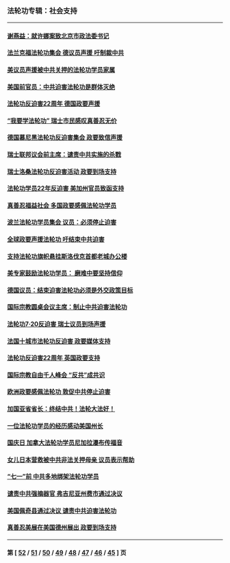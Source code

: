 ### 法轮功专辑：社会支持
---
#### [谢燕益：就许娜案致北京市政法委书记](../../pages/nf4386/n13182701.md?09050430) 
#### [法兰克福法轮功集会 德议员声援 吁制裁中共](../../pages/nf4386/n13175975.md?09050430) 
#### [美议员声援被中共关押的法轮功学员家属](../../pages/nf4386/n13158310.md?09050430) 
#### [美国前官员：中共迫害法轮功是群体灭绝](../../pages/nf4386/n13157750.md?09050430) 
#### [法轮功反迫害22周年 德国政要声援](../../pages/nf4386/n13143632.md?09050430) 
#### [“我要学法轮功” 瑞士市民感叹真善忍无价](../../pages/nf4386/n13129633.md?09050430) 
#### [德国慕尼黑法轮功反迫害集会 政要致信声援](../../pages/nf4386/n13129148.md?09050430) 
#### [瑞士联邦议会前主席：谴责中共实施的杀戮](../../pages/nf4386/n13127336.md?09050430) 
#### [瑞士洛桑法轮功反迫害活动 政要到场支持](../../pages/nf4386/n13119398.md?09050430) 
#### [法轮功学员22年反迫害 美加州官员致函支持](../../pages/nf4386/n13118879.md?09050430) 
#### [真善忍福益社会 多国政要感佩法轮功学员](../../pages/nf4386/n13116951.md?09050430) 
#### [波兰法轮功学员集会 议员：必须停止迫害](../../pages/nf4386/n13116685.md?09050430) 
#### [全球政要声援法轮功 吁结束中共迫害](../../pages/nf4386/n13114441.md?09050430) 
#### [支持法轮功旗帜悬挂斯洛伐克首都老城办公楼](../../pages/nf4386/n13112261.md?09050430) 
#### [美专家鼓励法轮功学员： 磨难中要坚持信仰](../../pages/nf4386/n13108359.md?09050430) 
#### [德国议员：结束迫害法轮功必须是外交政策目标](../../pages/nf4386/n13109600.md?09050430) 
#### [国际宗教圆桌会议主席：制止中共迫害法轮功](../../pages/nf4386/n13108177.md?09050430) 
#### [法轮功7·20反迫害 瑞士议员到场声援](../../pages/nf4386/n13107072.md?09050430) 
#### [法国十城市法轮功反迫害 政要媒体支持](../../pages/nf4386/n13104833.md?09050430) 
#### [法轮功反迫害22周年 英国政要支持](../../pages/nf4386/n13091349.md?09050430) 
#### [国际宗教自由千人峰会 “反共”成共识](../../pages/nf4386/n13091403.md?09050430) 
#### [欧洲政要感佩法轮功 敦促中共停止迫害](../../pages/nf4386/n13090743.md?09050430) 
#### [加国亚省省长：终结中共！法轮大法好！](../../pages/nf4386/n13084394.md?09050430) 
#### [一位法轮功学员的经历感动美国州长](../../pages/nf4386/n13078953.md?09050430) 
#### [国庆日 加拿大法轮功学员尼加拉瀑布传福音](../../pages/nf4386/n13064493.md?09050430) 
#### [女儿日本营救被中共非法关押母亲 议员表示帮助](../../pages/nf4386/n13053042.md?09050430) 
#### [“七一”前 中共多地绑架法轮功学员](../../pages/nf4386/n13045655.md?09050430) 
#### [谴责中共强摘器官 弗吉尼亚州费市通过决议](../../pages/nf4386/n13040108.md?09050430) 
#### [美国佩奇县通过决议 谴责中共迫害法轮功](../../pages/nf4386/n13027185.md?09050430) 
#### [真善忍美展在美国德州展出 政要到场支持](../../pages/nf4386/n13010579.md?09050430) 

---
#### 第 [ [52](./52.md?09050430) / [51](./51.md?09050430) / [50](./50.md?09050430) / [49](./49.md?09050430) / [48](./48.md?09050430) / [47](./47.md?09050430) / [46](./46.md?09050430) / [45](./45.md?09050430) ] 页
